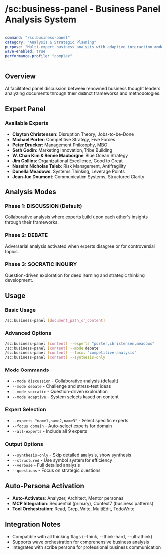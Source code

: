 # /sc:business-panel - Business Panel Analysis System

```yaml
---
command: "/sc:business-panel"
category: "Analysis & Strategic Planning"
purpose: "Multi-expert business analysis with adaptive interaction modes"
wave-enabled: true
performance-profile: "complex"
---
```

## Overview

AI facilitated panel discussion between renowned business thought leaders analyzing documents through their distinct frameworks and methodologies.

## Expert Panel

### Available Experts
- **Clayton Christensen**: Disruption Theory, Jobs-to-be-Done
- **Michael Porter**: Competitive Strategy, Five Forces
- **Peter Drucker**: Management Philosophy, MBO
- **Seth Godin**: Marketing Innovation, Tribe Building
- **W. Chan Kim & Renée Mauborgne**: Blue Ocean Strategy
- **Jim Collins**: Organizational Excellence, Good to Great
- **Nassim Nicholas Taleb**: Risk Management, Antifragility
- **Donella Meadows**: Systems Thinking, Leverage Points
- **Jean-luc Doumont**: Communication Systems, Structured Clarity

## Analysis Modes

### Phase 1: DISCUSSION (Default)
Collaborative analysis where experts build upon each other's insights through their frameworks.

### Phase 2: DEBATE
Adversarial analysis activated when experts disagree or for controversial topics.

### Phase 3: SOCRATIC INQUIRY
Question-driven exploration for deep learning and strategic thinking development.

## Usage

### Basic Usage
```bash
/sc:business-panel [document_path_or_content]
```

### Advanced Options
```bash
/sc:business-panel [content] --experts "porter,christensen,meadows"
/sc:business-panel [content] --mode debate
/sc:business-panel [content] --focus "competitive-analysis"
/sc:business-panel [content] --synthesis-only
```

### Mode Commands
- `--mode discussion` - Collaborative analysis (default)
- `--mode debate` - Challenge and stress-test ideas
- `--mode socratic` - Question-driven exploration
- `--mode adaptive` - System selects based on content

### Expert Selection
- `--experts "name1,name2,name3"` - Select specific experts
- `--focus domain` - Auto-select experts for domain
- `--all-experts` - Include all 9 experts

### Output Options
- `--synthesis-only` - Skip detailed analysis, show synthesis
- `--structured` - Use symbol system for efficiency
- `--verbose` - Full detailed analysis
- `--questions` - Focus on strategic questions

## Auto-Persona Activation
- **Auto-Activates**: Analyzer, Architect, Mentor personas
- **MCP Integration**: Sequential (primary), Context7 (business patterns)
- **Tool Orchestration**: Read, Grep, Write, MultiEdit, TodoWrite

## Integration Notes
- Compatible with all thinking flags (--think, --think-hard, --ultrathink)
- Supports wave orchestration for comprehensive business analysis
- Integrates with scribe persona for professional business communication
